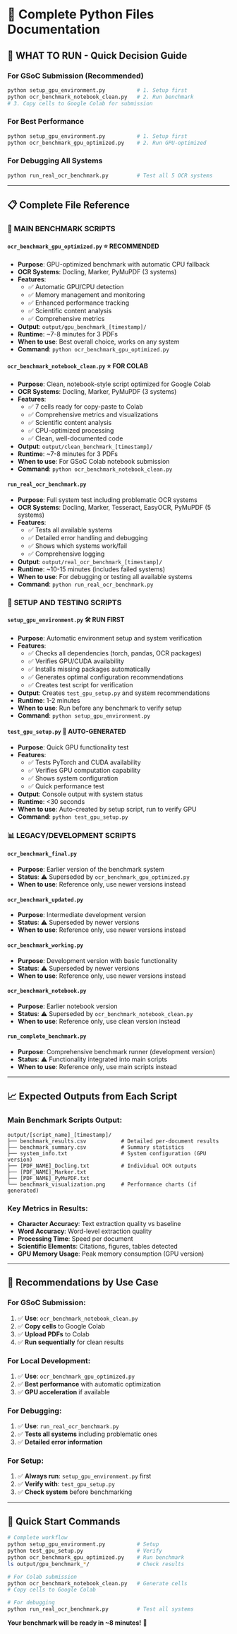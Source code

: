 # 📁 Complete Python Files Documentation

## 🎯 **WHAT TO RUN - Quick Decision Guide**

### **For GSoC Submission (Recommended)**
```bash
python setup_gpu_environment.py          # 1. Setup first
python ocr_benchmark_notebook_clean.py   # 2. Run benchmark
# 3. Copy cells to Google Colab for submission
```

### **For Best Performance**
```bash
python setup_gpu_environment.py          # 1. Setup first  
python ocr_benchmark_gpu_optimized.py    # 2. Run GPU-optimized
```

### **For Debugging All Systems**
```bash
python run_real_ocr_benchmark.py         # Test all 5 OCR systems
```

---

## 📋 **Complete File Reference**

### 🚀 **MAIN BENCHMARK SCRIPTS**

#### **`ocr_benchmark_gpu_optimized.py`** ⭐ **RECOMMENDED**
- **Purpose**: GPU-optimized benchmark with automatic CPU fallback
- **OCR Systems**: Docling, Marker, PyMuPDF (3 systems)
- **Features**:
  - ✅ Automatic GPU/CPU detection
  - ✅ Memory management and monitoring  
  - ✅ Enhanced performance tracking
  - ✅ Scientific content analysis
  - ✅ Comprehensive metrics
- **Output**: `output/gpu_benchmark_[timestamp]/`
- **Runtime**: ~7-8 minutes for 3 PDFs
- **When to use**: Best overall choice, works on any system
- **Command**: `python ocr_benchmark_gpu_optimized.py`

#### **`ocr_benchmark_notebook_clean.py`** ⭐ **FOR COLAB**
- **Purpose**: Clean, notebook-style script optimized for Google Colab
- **OCR Systems**: Docling, Marker, PyMuPDF (3 systems)
- **Features**:
  - ✅ 7 cells ready for copy-paste to Colab
  - ✅ Comprehensive metrics and visualizations
  - ✅ Scientific content analysis
  - ✅ CPU-optimized processing
  - ✅ Clean, well-documented code
- **Output**: `output/clean_benchmark_[timestamp]/`
- **Runtime**: ~7-8 minutes for 3 PDFs
- **When to use**: For GSoC Colab notebook submission
- **Command**: `python ocr_benchmark_notebook_clean.py`

#### **`run_real_ocr_benchmark.py`**
- **Purpose**: Full system test including problematic OCR systems
- **OCR Systems**: Docling, Marker, Tesseract, EasyOCR, PyMuPDF (5 systems)
- **Features**:
  - ✅ Tests all available systems
  - ✅ Detailed error handling and debugging
  - ✅ Shows which systems work/fail
  - ✅ Comprehensive logging
- **Output**: `output/real_ocr_benchmark_[timestamp]/`
- **Runtime**: ~10-15 minutes (includes failed systems)
- **When to use**: For debugging or testing all available systems
- **Command**: `python run_real_ocr_benchmark.py`

### 🔧 **SETUP AND TESTING SCRIPTS**

#### **`setup_gpu_environment.py`** 🛠️ **RUN FIRST**
- **Purpose**: Automatic environment setup and system verification
- **Features**:
  - ✅ Checks all dependencies (torch, pandas, OCR packages)
  - ✅ Verifies GPU/CUDA availability
  - ✅ Installs missing packages automatically
  - ✅ Generates optimal configuration recommendations
  - ✅ Creates test script for verification
- **Output**: Creates `test_gpu_setup.py` and system recommendations
- **Runtime**: 1-2 minutes
- **When to use**: Run before any benchmark to verify setup
- **Command**: `python setup_gpu_environment.py`

#### **`test_gpu_setup.py`** 🧪 **AUTO-GENERATED**
- **Purpose**: Quick GPU functionality test
- **Features**:
  - ✅ Tests PyTorch and CUDA availability
  - ✅ Verifies GPU computation capability
  - ✅ Shows system configuration
  - ✅ Quick performance test
- **Output**: Console output with system status
- **Runtime**: <30 seconds
- **When to use**: Auto-created by setup script, run to verify GPU
- **Command**: `python test_gpu_setup.py`

### 📊 **LEGACY/DEVELOPMENT SCRIPTS**

#### **`ocr_benchmark_final.py`**
- **Purpose**: Earlier version of the benchmark system
- **Status**: ⚠️ Superseded by `ocr_benchmark_gpu_optimized.py`
- **When to use**: Reference only, use newer versions instead

#### **`ocr_benchmark_updated.py`**
- **Purpose**: Intermediate development version
- **Status**: ⚠️ Superseded by newer versions
- **When to use**: Reference only, use newer versions instead

#### **`ocr_benchmark_working.py`**
- **Purpose**: Development version with basic functionality
- **Status**: ⚠️ Superseded by newer versions
- **When to use**: Reference only, use newer versions instead

#### **`ocr_benchmark_notebook.py`**
- **Purpose**: Earlier notebook version
- **Status**: ⚠️ Superseded by `ocr_benchmark_notebook_clean.py`
- **When to use**: Reference only, use clean version instead

#### **`run_complete_benchmark.py`**
- **Purpose**: Comprehensive benchmark runner (development version)
- **Status**: ⚠️ Functionality integrated into main scripts
- **When to use**: Reference only, use main scripts instead

---

## 📈 **Expected Outputs from Each Script**

### **Main Benchmark Scripts Output:**
```
output/[script_name]_[timestamp]/
├── benchmark_results.csv           # Detailed per-document results
├── benchmark_summary.csv           # Summary statistics
├── system_info.txt                 # System configuration (GPU version)
├── [PDF_NAME]_Docling.txt          # Individual OCR outputs
├── [PDF_NAME]_Marker.txt
├── [PDF_NAME]_PyMuPDF.txt
└── benchmark_visualization.png     # Performance charts (if generated)
```

### **Key Metrics in Results:**
- **Character Accuracy**: Text extraction quality vs baseline
- **Word Accuracy**: Word-level extraction quality
- **Processing Time**: Speed per document
- **Scientific Elements**: Citations, figures, tables detected
- **GPU Memory Usage**: Peak memory consumption (GPU version)

---

## 🎯 **Recommendations by Use Case**

### **For GSoC Submission:**
1. ✅ **Use**: `ocr_benchmark_notebook_clean.py`
2. ✅ **Copy cells** to Google Colab
3. ✅ **Upload PDFs** to Colab
4. ✅ **Run sequentially** for clean results

### **For Local Development:**
1. ✅ **Use**: `ocr_benchmark_gpu_optimized.py`
2. ✅ **Best performance** with automatic optimization
3. ✅ **GPU acceleration** if available

### **For Debugging:**
1. ✅ **Use**: `run_real_ocr_benchmark.py`
2. ✅ **Tests all systems** including problematic ones
3. ✅ **Detailed error information**

### **For Setup:**
1. ✅ **Always run**: `setup_gpu_environment.py` first
2. ✅ **Verify with**: `test_gpu_setup.py`
3. ✅ **Check system** before benchmarking

---

## 🚀 **Quick Start Commands**

```bash
# Complete workflow
python setup_gpu_environment.py          # Setup
python test_gpu_setup.py                 # Verify
python ocr_benchmark_gpu_optimized.py    # Run benchmark
ls output/gpu_benchmark_*/               # Check results

# For Colab submission
python ocr_benchmark_notebook_clean.py   # Generate cells
# Copy cells to Google Colab

# For debugging
python run_real_ocr_benchmark.py         # Test all systems
```

**Your benchmark will be ready in ~8 minutes!** 🎯
